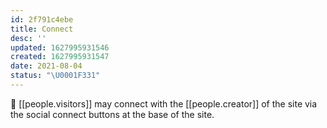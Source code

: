 ```yaml
---
id: 2f791c4ebe
title: Connect
desc: ''
updated: 1627995931546
created: 1627995931547
date: 2021-08-04
status: "\U0001F331"
---
```


🌊 [[people.visitors]] may connect with the [[people.creator]] of the site via the social connect buttons at the base of the site.
